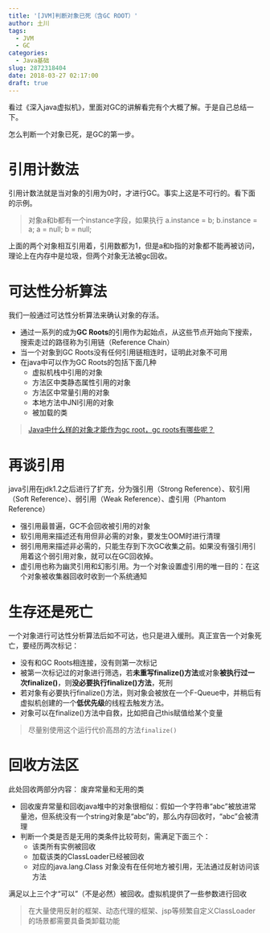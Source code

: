 ```yaml
---
title: '[JVM]判断对象已死（含GC ROOT）'
author: 土川
tags:
  - JVM
  - GC
categories:
  - Java基础
slug: 2872318404
date: 2018-03-27 02:17:00
draft: true
---
```

<!--more-->

看过《深入java虚拟机》，里面对GC的讲解看完有个大概了解。于是自己总结一下。

怎么判断一个对象已死，是GC的第一步。

# 引用计数法
引用计数法就是当对象的引用为0时，才进行GC。事实上这是不可行的。看下面的示例。
> 对象a和b都有一个instance字段，如果执行 
a.instance = b; 
b.instance = a; 
a = null; 
b = null; 

上面的两个对象相互引用着，引用数都为1，但是a和b指的对象都不能再被访问，理论上在内存中是垃圾，但两个对象无法被gc回收。

# 可达性分析算法
我们一般通过可达性分析算法来确认对象的存活。 
* 通过一系列的成为**GC Roots**的引用作为起始点，从这些节点开始向下搜索，搜索走过的路径称为引用链（Reference Chain）
* 当一个对象到GC Roots没有任何引用链相连时，证明此对象不可用
* 在java中可以作为GC Roots的包括下面几种
    * 虚拟机栈中引用的对象
    * 方法区中类静态属性引用的对象
    * 方法区中常量引用的对象
    * 本地方法中JNI引用的对象
    * 被加载的类
    
> [Java中什么样的对象才能作为gc root，gc roots有哪些呢？](https://www.zhihu.com/question/50381439)

# 再谈引用
java引用在jdk1.2之后进行了扩充，分为强引用（Strong Reference）、软引用（Soft Reference）、弱引用（Weak Reference）、虚引用（Phantom Reference）
* 强引用最普遍，GC不会回收被引用的对象
* 软引用用来描述还有用但非必需的对象，要发生OOM时进行清理
* 弱引用用来描述非必需的，只能生存到下次GC收集之前。如果没有强引用引用着这个弱引用对象，就可以在GC回收掉。
* 虚引用也称为幽灵引用和幻影引用。为一个对象设置虚引用的唯一目的：在这个对象被收集器回收时收到一个系统通知

# 生存还是死亡
一个对象进行可达性分析算法后如不可达，也只是进入缓刑。真正宣告一个对象死亡，要经历两次标记：
* 没有和GC Roots相连接，没有则第一次标记
* 被第一次标记过的对象进行筛选，若**未重写finalize()方法**或对象**被执行过一次finalize()**，则**没必要执行finalize()方法**，死刑
* 若对象有必要执行finalize()方法，则对象会被放在一个F-Queue中，并稍后有虚拟机创建的一个**低优先级**的线程去触发方法。
* 对象可以在finalize()方法中自救，比如把自己this赋值给某个变量

> 尽量别使用这个运行代价高昂的方法`finalize()`

# 回收方法区
此处回收两部分内容： 废弃常量和无用的类
* 回收废弃常量和回收java堆中的对象很相似：假如一个字符串“abc”被放进常量池，但系统没有一个string对象是“abc”的，那么内存回收时，“abc”会被清理
* 判断一个类是否是无用的类条件比较苛刻，需满足下面三个：
    * 该类所有实例被回收
    * 加载该类的ClassLoader已经被回收
    * 对应的java.lang.Class 对象没有在任何地方被引用，无法通过反射访问该方法

满足以上三个才“可以”（不是必然）被回收。虚拟机提供了一些参数进行回收
> 在大量使用反射的框架、动态代理的框架、jsp等频繁自定义ClassLoader的场景都需要具备类卸载功能
